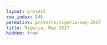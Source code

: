 ```yaml
---
layout: protest
row_index: 546
permalink: protests/nigeria-may-2017
title: Nigeria, May 2017
hidden: true
---
```

